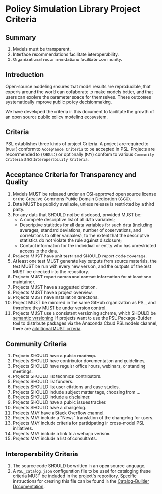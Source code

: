 
Policy Simulation Library Project Criteria
============================================

Summary
-------

1. Models must be transparent.
1. Interface recommendations facilitate interoperability.
1. Organizational recommendations facilitate community.

Introduction
-------------

Open-source modeling ensures that model results are reproducible, that experts around the world can collaborate to make models better, and that users can explore the parameter space for themselves. These outcomes systematically improve public policy decisionmaking.

We have developed the criteria in this document to facilitate the growth of an open source public policy modeling ecosystem.

Criteria
---------
PSL establishes three kinds of project Criteria. A project are required to (`MUST`) conform to `Acceptance Criteria` to be accepted in PSL. Projects are recommended to (`SHOULD`) or optionally (`MAY`) conform to various `Community Criteria` and `Interoperability Criteria`.

Acceptance Criteria for Transparency and Quality
--------------------------------------------

1. Models MUST be released under an OSI-approved open source license or the Creative Commons Public Domain Dedication (CC0).
1. Data MUST be publicly available, unless release is restricted by a third party.
1. For any data that SHOULD not be disclosed, provided MUST be:
	- A complete descriptive list of all data variables;
	- Descriptive statistics for all data variables for such data (including averages, standard deviations, number of observations, and correlations to other variables), to the extent that the descriptive statistics do not violate the rule against disclosure;
	- Contact information for the individual or entity who has unrestricted access to the data.
1. Projects MUST have unit tests and SHOULD report code coverage.
1. At least one test MUST generate key outputs from source materials, the test MUST be run with every new version, and the outputs of the test MUST be checked into the repository.
1. Projects MUST report names and contact information for at least one maintainer.
1. Projects MUST have a suggested citation.
1. Projects MUST have a project overview.
1. Projects MUST have installation directions.
1. Project MUST be mirrored in the same GitHub organization as PSL, and therefore they MUST be under version control.
1. Projects MUST use a consistent versioning scheme, which SHOULD be [semantic versioning][1]. If projects want to use the PSL Package-Builder tool to distribute packages via the Anaconda Cloud PSLmodels channel, there are [additional MUST criteria][3].

Community Criteria
-------------------

1. Projects SHOULD have a public roadmap.
1. Projects SHOULD have contributor documentation and guidelines.
1. Projects SHOULD have regular office hours, webinars, or standing meetings.
1. Projects SHOULD list technical contributors.
1. Projects SHOULD list funders.
1. Projects SHOULD list user citations and case studies.
1. Projects SHOULD include subject matter tags, choosing from ...
1. Projects SHOULD include a disclaimer.
1. Projects SHOULD have a public issues tracker.
1. Projects SHOULD have a changelog.
1. Projects MAY have a Stack Overflow channel.
1. Projects MAY include a "News" translation of the changelog for users.
1. Projects MAY include criteria for participating in cross-model PSL initiatives.
1. Projects MAY include a link to a webapp verison.
1. Projects MAY include a list of consultants.


Interoperability Criteria
--------------------------

1. The source code SHOULD be written in an open source language.
1. A `PSL_catalog.json` configuration file to be used for cataloging these criteria MUST be included in the project's repository. Specific instructions for creating this file can be found in the [Catalog-Builder Documentation][2].





[1]: https://semver.org/
[2]: https://github.com/open-source-economics/PSL/tree/master/Tools/Catalog-Builder#catalog-specification-file-psl_catalogjson]
[3]: https://github.com/open-source-economics/Package-Builder#using-package-builders-pbrelease-tool
